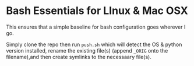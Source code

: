 # Bash Essentials for LInux & Mac OSX

This ensures that a simple baseline for bash configuration goes wherever I go.

Simply clone the repo then run `push.sh` which will detect the OS & python version
installed, rename the existing file(s) (append `_ORIG` onto the filename),and then
create symlinks to the necessaary file(s).

